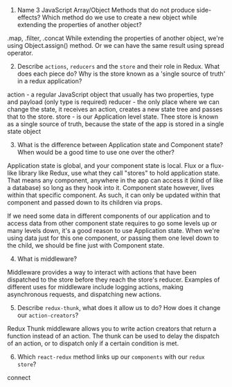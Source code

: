 1. Name 3 JavaScript Array/Object Methods that do not produce side-effects? Which method do we use to create a new object while extending the properties of another object?

.map, .filter, .concat
While extending the properties of another object, we're using Object.assign() method. Or we can have the same result using spread operator.


2. Describe `actions`, `reducers` and the `store` and their role in Redux. What does each piece do? Why is the store known as a 'single source of truth' in a redux application?

action - a regular JavaScript object that usually has two properties, type and payload (only type is required)
reducer - the only place where we can change the state, it receives an action, creates a new state tree and passes that to the store.
store - is our Application level state. Thee store is known as a single source of truth, because the state of the app is stored in a single state object


3. What is the difference between Application state and Component state? When would be a good time to use one over the other?

Application state is global, and your component state is local. Flux or a flux-like library like Redux, use what they call "stores" to hold application state. That means any component, anywhere in the app can access it (kind of like a database) so long as they hook into it. Component state however, lives within that specific component. As such, it can only be updated within that component and passed down to its children via props.

If we need some data in different components of our application and to access data from other component state requires to go some levels up or many levels down, it's a good reason to use Application state. When we're using data just for this one component, or passing them one level down to the child, we should be fine just with Component state.


4. What is middleware?

Middleware provides a way to interact with actions that have been dispatched to the store before they reach the store's reducer. Examples of different uses for middleware include logging actions, making asynchronous requests, and dispatching new actions.


5. Describe `redux-thunk`, what does it allow us to do? How does it change our `action-creators`?

Redux Thunk middleware allows you to write action creators that return a function instead of an action. The thunk can be used to delay the dispatch of an action, or to dispatch only if a certain condition is met.


6. Which `react-redux` method links up our `components` with our `redux store`?

connect